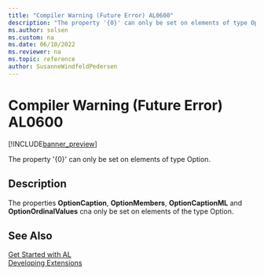 ```yaml
---
title: "Compiler Warning (Future Error) AL0600"
description: "The property '{0}' can only be set on elements of type Option."
ms.author: solsen
ms.custom: na
ms.date: 06/10/2022
ms.reviewer: na
ms.topic: reference
author: SusanneWindfeldPedersen
---
```

[//]: # (START>DO_NOT_EDIT)
[//]: # (IMPORTANT:Do not edit any of the content between here and the END>DO_NOT_EDIT.)
[//]: # (Any modifications should be made in the .xml files in the ModernDev repo.)
# Compiler Warning (Future Error) AL0600

[!INCLUDE[banner_preview](../includes/banner_preview.md)]

The property '{0}' can only be set on elements of type Option.

## Description
The properties **OptionCaption**, **OptionMembers**, **OptionCaptionML** and **OptionOrdinalValues** cna only be set on elements of the type Option.  

[//]: # (IMPORTANT: END>DO_NOT_EDIT)
## See Also  
[Get Started with AL](../devenv-get-started.md)  
[Developing Extensions](../devenv-dev-overview.md)  